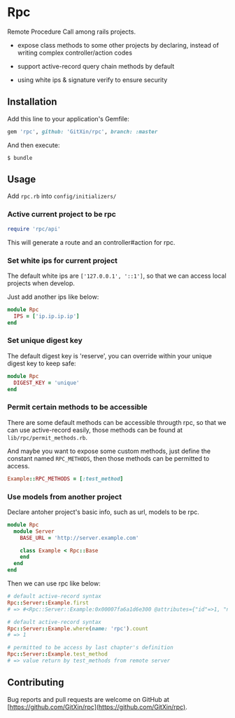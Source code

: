 # Rpc

Remote Procedure Call among rails projects.

* expose class methods to some other projects by declaring, instead of writing complex controller/action codes

* support active-record query chain methods by default

* using white ips & signature verify to ensure security

## Installation

Add this line to your application's Gemfile:

```ruby
gem 'rpc', github: 'GitXin/rpc', branch: :master
```

And then execute:

```
$ bundle
```

## Usage

Add `rpc.rb` into `config/initializers/`

### Active current project to be rpc

```ruby
require 'rpc/api'
```

This will generate a route and an controller#action for rpc.

### Set white ips for current project

The default white ips are `['127.0.0.1', '::1']`, so that we can access local projects when develop.

Just add another ips like below:

```ruby
module Rpc
  IPS = ['ip.ip.ip.ip']
end
```

### Set unique digest key

The default digest key is 'reserve', you can override within your unique digest key to keep safe:

```ruby
module Rpc
  DIGEST_KEY = 'unique'
end
```

### Permit certain methods to be accessible

There are some default methods can be accessible througth rpc, so that we can use active-record easily, those methods can be found at `lib/rpc/permit_methods.rb`.

And maybe you want to expose some custom methods, just define the constant named `RPC_METHODS`, then those methods can be permitted to access.

```ruby
Example::RPC_METHODS = [:test_method]
```

### Use models from another project

Declare antoher project's basic info, such as url, models to be rpc.

```ruby
module Rpc
  module Server
    BASE_URL = 'http://server.example.com'

    class Example < Rpc::Base
    end
  end
end
```

Then we can use rpc like below:

```ruby
# default active-record syntax
Rpc::Server::Example.first
# => #<Rpc::Server::Example:0x00007fa6a1d6e300 @attributes={"id"=>1, "name"=>"justtest"}>

# default active-record syntax
Rpc::Server::Example.where(name: 'rpc').count
# => 1

# permitted to be access by last chapter's definition
Rpc::Server::Example.test_method
# => value return by test_methods from remote server
```

## Contributing

Bug reports and pull requests are welcome on GitHub at [https://github.com/GitXin/rpc](https://github.com/GitXin/rpc).
